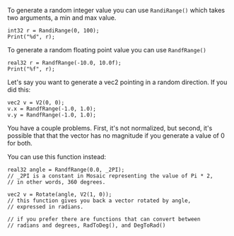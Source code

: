 To generate a random integer value you can use `RandiRange()` which takes two arguments, a min and max value.

```
int32 r = RandiRange(0, 100);
Print("%d", r);
```

To generate a random floating point value you can use `RandfRange()`

```
real32 r = RandfRange(-10.0, 10.0f);
Print("%f", r);
```

Let's say you want to generate a vec2 pointing in a random direction. If you did this:
```
vec2 v = V2(0, 0);
v.x = RandfRange(-1.0, 1.0);
v.y = RandfRange(-1.0, 1.0);
```

You have a couple problems. First, it's not normalized, but second, it's possible that that the vector has no magnitude if you generate a value of 0 for both.

You can use this function instead:

```
real32 angle = RandfRange(0.0, _2PI); 
// _2PI is a constant in Mosaic representing the value of Pi * 2, 
// in other words, 360 degrees.

vec2 v = Rotate(angle, V2(1, 0));
// this function gives you back a vector rotated by angle, 
// expressed in radians.

// if you prefer there are functions that can convert between
// radians and degrees, RadToDeg(), and DegToRad()
```

